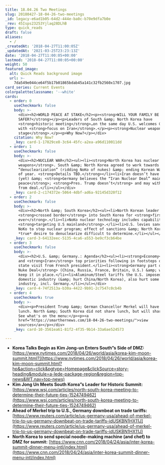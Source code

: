 ```yaml
---
title: 18.04.26 Two Meetings
slug: 20180427-18-04-26-two-meetings
_id: legacy-e6ad1b05-64d2-444e-ba0c-b70e9dfa7b0e
_rev: 45Isps23253Yjlaq28DLhB
type: quick_reads
draft: false
aliases:
  - /
_createdAt: '2018-04-27T11:00:05Z'
_updatedAt: '2021-03-25T23:23:13Z'
date: '2018-04-27T11:00:05+00:00'
lastmod: '2018-04-27T11:00:05+00:00'
weight: 50
featured_image:
  alt: Quick Reads background image
  url: >-
    7da549e044ce64f5b17b01865bdab45a141c32fb2560x1707.jpg
card_series: Current Events
colorpaletteclassname: '--white'
cards:
  - order: 0
    useCheckmark: false
    body: >-
      <div><h2>WORLD PEACE AT STAKE</h2><p><strong>WILL YOUR FAMILY BE
      SAFER?</strong></p><p>Leaders of South &amp; North Korea have
      <strong>historic meeting</strong>…on the same day U.S. welcomes Germany
      with <strong>focus on Iran</strong>.</p><p><strong>Nuclear weapons center
      stage</strong>.</p><p>Why Now?</p></div>
    citation: Why Now?
    _key: card-1-17829ce8-3c64-45fc-a2ea-a96d110011dd
  - order: 1
    useCheckmark: false
    body: >-
      <div><h2>NUCLEAR WAR</h2><ul><li><strong>North Korea has nuclear
      weapons</strong>. South &amp; North Korea agreed to work towards
      “denuclearization” (ridding NoKo of nukes) &amp; ending Korean War by end
      of year. <strong>Details TBD.</strong></li><li>Iran doesn’t have nukes
      (yet) &amp; <strong>Germany believes the “Iran Nuclear Deal” maintains
      peace</strong>; <strong>Pres. Trump doesn’t</strong> and may withdraw U.S.
      from deal.</li></ul></div>
    _key: card-2-c174372e-5064-4dbf-ad6a-92145d320f12
  - order: 2
    useCheckmark: false
    body: >-
      <div><h2>North &amp; South Korea</h2><ul><li>North Korean leader
      <strong>crossed border</strong> into South Korea for <strong>first time
      ever</strong>.</li><li>NoKo nuclear technology includes capability of
      <strong>targeting U.S mainland</strong>.</li><li>U.S. levies sanctions on
      NoKo to stop nuclear program; effect of sanctions &amp; North Korea’s
      *true* desire to denuclearize difficult to determine.</li></ul></div>
    _key: card-3-64132eec-5135-4ca6-a553-be9cf3cb64be
  - order: 3
    useCheckmark: false
    body: >-
      <div><h2>U.S. &amp; Germany.: Agenda</h2><ul><li><strong>Economy</strong>
      and <strong>Iran</strong> top priorities following in footsteps of major
      state visit from French president.</li><li><strong>Germany part of Iran
      Nuke Deal</strong> (China, Russia, France, Britain, U.S.) &amp; wants to
      keep it in place.</li><li>Aluminum/Steel tariffs the U.S. imposed to help
      domestic industry (&amp; hurt China/North Korea), also hurt some European
      industry, incl. Germany.</li></ul></div>
    _key: card-4-74f2513a-b30a-4422-9b91-2c7547c0cb4b
  - order: 4
    useCheckmark: true
    body: >-
      <div><p>President Trump &amp; German Chancellor Merkel will have a working
      lunch. North &amp; South Korea did not share lunch, but will share dinner.
      See what's on the menu:</p><p><a
      href="https://smarthernews.com/18-04-26-two-meetings/">view
      sources</a></p></div>
    _key: card-10-3561ea61-81f2-4f35-9b14-33a6ae524573

---
```

* **Korea Talks Begin as Kim Jong-un Enters South”s Side of DMZ:** [https://www.nytimes.com/2018/04/26/world/asia/korea-kim-moon-summit.html?](https://www.nytimes.com/2018/04/26/world/asia/korea-kim-moon-summit.html?hp&action=click&pgtype=Homepage&clickSource=story-heading&module=a-lede-package-region&region=top-news&WT.nav=top-news)
* **Kim Jong Un Meets South Korea”s Leader for Historic Summit:** [https://www.wsj.com/articles/north-south-korea-meeting-to-determine-their-future-ties-1524749462](https://www.wsj.com/articles/north-south-korea-meeting-to-determine-their-future-ties-1524749462)
* **Ahead of Merkel trip to U.S., Germany downbeat on trade tariffs:** [https://www.reuters.com/article/us-germany-usa/ahead-of-merkel-trip-to-us-germany-downbeat-on-trade-tariffs-idUSKBN1HX11J](https://www.reuters.com/article/us-germany-usa/ahead-of-merkel-trip-to-us-germany-downbeat-on-trade-tariffs-idUSKBN1HX11J)
* **North Korea to send special noodle-making machine (and chef) to DMZ for summit:** [https://www.cnn.com/2018/04/24/asia/inter-korea-summit-dinner-menu-intl/index.html](https://www.cnn.com/2018/04/24/asia/inter-korea-summit-dinner-menu-intl/index.html)